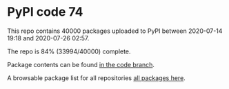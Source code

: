 # PyPI code 74

This repo contains 40000 packages uploaded to PyPI between 
2020-07-14 19:18 and 2020-07-26 02:57.

The repo is 84% (33994/40000) complete.

Package contents can be found [in the code branch](https://github.com/pypi-data/pypi-mirror-74/tree/code/packages).

A browsable package list for all repositories [all packages here](https://pypi-data.github.io/website/repositories/pypi-mirror-74).


